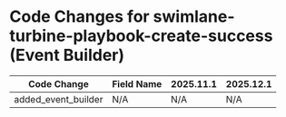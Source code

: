 # Code Changes for swimlane-turbine-playbook-create-success (Event Builder)

| Code Change | Field Name | 2025.11.1 | 2025.12.1 |
|-------------|------------|-----------|------------|
| added_event_builder | N/A | N/A | N/A |